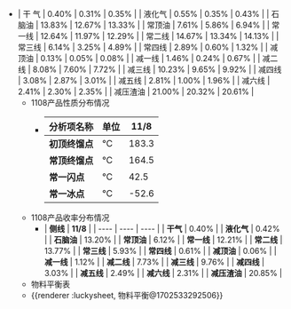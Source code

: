 - | 干  气 | 0.40% | 0.31% | 0.35% |
  | 液化气 | 0.55% | 0.35% | 0.43% |
  | 石脑油 | 13.83% | 12.67% | 13.33% |
  | 常顶油 | 7.61% | 5.86% | 6.94% |
  | 常一线 | 12.64% | 11.97% | 12.29% |
  | 常二线 | 14.67% | 13.34% | 14.13% |
  | 常三线 | 6.14% | 3.25% | 4.89% |
  | 常四线 | 2.89% | 0.60% | 1.32% |
  | 减顶油 | 0.13% | 0.05% | 0.08% |
  | 减一线 | 1.46% | 0.24% | 0.67% |
  | 减二线 | 8.08% | 7.60% | 7.72% |
  | 减三线 | 10.23% | 9.65% | 9.92% |
  | 减四线 | 3.08% | 2.87% | 3.01% |
  | 减五线 | 2.81% | 1.00% | 1.96% |
  | 减六线 | 2.41% | 2.30% | 2.35% |
  | 减压渣油 | 21.00% | 20.32% | 20.61% |
	- 1108产品性质分布情况
		- | **分析项名称** | **单位** | **11/8** |
		  | ---- | ---- | ---- |
		  | **初顶终馏点** | ℃ | 183.3 |
		  | **常顶终馏点** | ℃ | 164.5 |
		  | **常一闪点** | ℃ | 42.5 |
		  | **常一冰点** | ℃ | -52.6 |
	- 1108产品收率分布情况
		- | **侧线** | **11/8** |
		  | ---- | ---- | ---- |
		  | **干气** | 0.40% |
		  | **液化气** | 0.42% |
		  | **石脑油** | 13.20% |
		  | **常顶油** | 6.12% |
		  | **常一线** | 12.21% |
		  | **常二线** | 13.77% |
		  | **常三线** | 5.93% |
		  | **常四线** | 0.61% |
		  | **减顶油** | 0.06% |
		  | **减一线** | 1.12% |
		  | **减二线** | 7.73% |
		  | **减三线** | 9.76% |
		  | **减四线** | 3.03% |
		  | **减五线** | 2.49% |
		  | **减六线** | 2.31% |
		  | **减压渣油** | 20.85% |
	- 物料平衡表
	- {{renderer :luckysheet, 物料平衡@1702533292506}}
